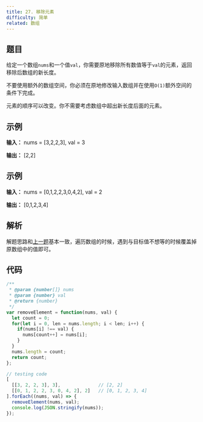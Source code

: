```yaml
---
title: 27. 移除元素
difficulty: 简单
related: 数组
---
```


## 题目

给定一个数组`nums`和一个值`val`，你需要原地移除所有数值等于`val`的元素，返回移除后数组的新长度。

不要使用额外的数组空间，你必须在原地修改输入数组并在使用`O(1)`额外空间的条件下完成。

元素的顺序可以改变。你不需要考虑数组中超出新长度后面的元素。

## 示例

**输入：** nums = [3,2,2,3], val = 3

**输出：** [2,2]

## 示例

**输入：** nums = [0,1,2,2,3,0,4,2], val = 2

**输出：** [0,1,2,3,4]

## 解析

解题思路和[上一题](/questionBank/26/)基本一致，遍历数组的时候，遇到与目标值不想等的时候覆盖掉原数组中的值即可。

## 代码

```javascript
/**
 * @param {number[]} nums
 * @param {number} val
 * @return {number}
 */
var removeElement = function(nums, val) {
  let count = 0;
  for(let i = 0, len = nums.length; i < len; i++) {
    if(nums[i] !== val) {
      nums[count++] = nums[i];
    }
  }
  nums.length = count;
  return count;
};

// testing code
[
  [[3, 2, 2, 3], 3],              // [2, 2]
  [[0, 1, 2, 2, 3, 0, 4, 2], 2]   // [0, 1, 2, 3, 4]
].forEach((nums, val) => {
  removeElement(nums, val);
  console.log(JSON.stringify(nums));
});
```